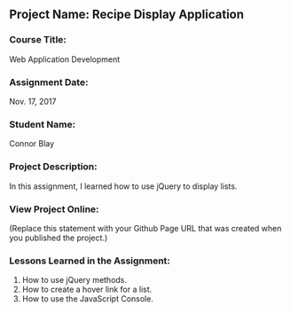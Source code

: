 ## Project Name:  Recipe Display Application

### Course Title:
Web Application Development

### Assignment Date:  
Nov. 17, 2017

### Student Name:  
Connor Blay

### Project Description:
In this assignment, I learned how to use jQuery to display lists.

### View Project Online:
(Replace this statement with your Github Page URL that was created when you 
 published the project.)

### Lessons Learned in the Assignment:
1. How to use jQuery methods.
2. How to create a hover link for a list.
3. How to use the JavaScript Console.

